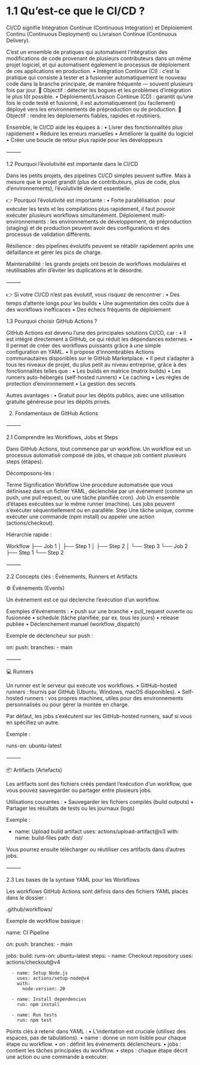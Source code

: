 <h1>1.1 Qu’est-ce que le CI/CD ?</h1>

CI/CD signifie Intégration Continue (Continuous Integration) et Déploiement Continu (Continuous Deployment) ou Livraison Continue (Continuous Delivery).

C’est un ensemble de pratiques qui automatisent l’intégration des modifications de code provenant de plusieurs contributeurs dans un même projet logiciel, et qui automatisent également le processus de déploiement de ces applications en production.
	•	Intégration Continue (CI) : c’est la pratique qui consiste à tester et à fusionner automatiquement le nouveau code dans la branche principale, de manière fréquente — souvent plusieurs fois par jour.
🎯 Objectif : détecter les bogues et les problèmes d’intégration le plus tôt possible.
	•	Déploiement/Livraison Continue (CD) : garantit qu’une fois le code testé et fusionné, il est automatiquement (ou facilement) déployé vers les environnements de préproduction ou de production.
🎯 Objectif : rendre les déploiements fiables, rapides et routiniers.

Ensemble, le CI/CD aide les équipes à :
	•	Livrer des fonctionnalités plus rapidement
	•	Réduire les erreurs manuelles
	•	Améliorer la qualité du logiciel
	•	Créer une boucle de retour plus rapide pour les développeurs

⸻

1.2 Pourquoi l’évolutivité est importante dans le CI/CD

Dans les petits projets, des pipelines CI/CD simples peuvent suffire.
Mais à mesure que le projet grandit (plus de contributeurs, plus de code, plus d’environnements), l’évolutivité devient essentielle.

👉 Pourquoi l’évolutivité est importante :
	•	Forte parallélisation : pour exécuter les tests et les compilations plus rapidement, il faut pouvoir exécuter plusieurs workflows simultanément.
Déploiement multi-environnements : les environnements de développement, de préproduction (staging) et de production peuvent avoir des configurations et des processus de validation différents.

Résilience : des pipelines évolutifs peuvent se rétablir rapidement après une défaillance et gérer les pics de charge.

Maintenabilité : les grands projets ont besoin de workflows modulaires et réutilisables afin d’éviter les duplications et le désordre.

⸻

👉 Si votre CI/CD n’est pas évolutif, vous risquez de rencontrer :
	•	Des temps d’attente longs pour les builds
	•	Une augmentation des coûts due à des workflows inefficaces
	•	Des échecs fréquents de déploiement
  
1.3 Pourquoi choisir GitHub Actions ?

GitHub Actions est devenu l’une des principales solutions CI/CD, car :
	•	Il est intégré directement à GitHub, ce qui réduit les dépendances externes.
	•	Il permet de créer des workflows puissants grâce à une simple configuration en YAML.
	•	Il propose d’innombrables Actions communautaires disponibles sur le GitHub Marketplace.
	•	Il peut s’adapter à tous les niveaux de projet, du plus petit au niveau entreprise, grâce à des fonctionnalités telles que :
	•	Les builds en matrice (matrix builds)
	•	Les runners auto-hébergés (self-hosted runners)
	•	Le caching
	•	Les règles de protection d’environnement
	•	La gestion des secrets

Autres avantages :
	•	Gratuit pour les dépôts publics, avec une utilisation gratuite généreuse pour les dépôts privés.


2. Fondamentaux de GitHub Actions

⸻

2.1 Comprendre les Workflows, Jobs et Steps

Dans GitHub Actions, tout commence par un workflow.
Un workflow est un processus automatisé composé de jobs, et chaque job contient plusieurs steps (étapes).

Décomposons-les :

Terme	Signification
Workflow	Une procédure automatisée que vous définissez dans un fichier YAML, déclenchée par un événement (comme un push, une pull request, ou une tâche planifiée cron).
Job	Un ensemble d’étapes exécutées sur le même runner (machine). Les jobs peuvent s’exécuter séquentiellement ou en parallèle.
Step	Une tâche unique, comme exécuter une commande (npm install) ou appeler une action (actions/checkout).

Hiérarchie rapide :

Workflow
 ├── Job 1
 │    ├── Step 1
 │    ├── Step 2
 │    └── Step 3
 └── Job 2
      ├── Step 1
      └── Step 2


⸻

2.2 Concepts clés : Événements, Runners et Artifacts

⚙ Événements (Events)

Un événement est ce qui déclenche l’exécution d’un workflow.

Exemples d’événements :
	•	push sur une branche
	•	pull_request ouverte ou fusionnée
	•	schedule (tâche planifiée, par ex. tous les jours)
	•	release publiée
	•	Déclenchement manuel (workflow_dispatch)

Exemple de déclencheur sur push :

on:
  push:
    branches:
      - main


⸻

💻 Runners

Un runner est le serveur qui exécute vos workflows.
	•	GitHub-hosted runners : fournis par GitHub (Ubuntu, Windows, macOS disponibles).
	•	Self-hosted runners : vos propres machines, utiles pour des environnements personnalisés ou pour gérer la montée en charge.

Par défaut, les jobs s’exécutent sur les GitHub-hosted runners, sauf si vous en spécifiez un autre.

Exemple :

runs-on: ubuntu-latest


⸻

📦 Artifacts (Artefacts)

Les artifacts sont des fichiers créés pendant l’exécution d’un workflow, que vous pouvez sauvegarder ou partager entre plusieurs jobs.

Utilisations courantes :
	•	Sauvegarder les fichiers compilés (build outputs)
	•	Partager les résultats de tests ou les journaux (logs)

Exemple :

- name: Upload build artifact
  uses: actions/upload-artifact@v3
  with:
    name: build-files
    path: dist/

Vous pourrez ensuite télécharger ou réutiliser ces artifacts dans d’autres jobs.

⸻

2.3 Les bases de la syntaxe YAML pour les Workflows

Les workflows GitHub Actions sont définis dans des fichiers YAML placés dans le dossier :

.github/workflows/

Exemple de workflow basique :

name: CI Pipeline

on:
  push:
    branches:
      - main

jobs:
  build:
    runs-on: ubuntu-latest
    steps:
      - name: Checkout repository
        uses: actions/checkout@v4

      - name: Setup Node.js
        uses: actions/setup-node@v4
        with:
          node-version: 20

      - name: Install dependencies
        run: npm install

      - name: Run tests
        run: npm test

Points clés à retenir dans YAML :
	•	L’indentation est cruciale (utilisez des espaces, pas de tabulations).
	•	name : donne un nom lisible pour chaque étape ou workflow.
	•	on : définit les événements déclencheurs.
	•	jobs : contient les tâches principales du workflow.
	•	steps : chaque étape décrit une action ou une commande à exécuter.
